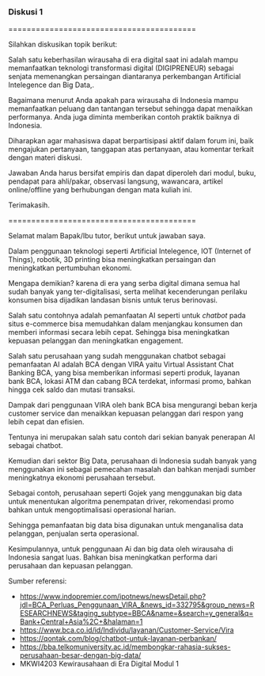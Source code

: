 ### Diskusi 1

=========================================

Silahkan diskusikan topik berikut:

Salah satu keberhasilan wirausaha di era digital saat ini adalah mampu memanfaatkan teknologi transformasi digital (DIGIPRENEUR) sebagai senjata memenangkan persaingan diantaranya perkembangan Artificial Intelegence  dan Big Data,.

Bagaimana menurut Anda  apakah para wirausaha di Indonesia mampu memanfaatkan peluang dan tantangan tersebut sehingga dapat menaikkan performanya. Anda juga diminta memberikan contoh praktik baiknya di Indonesia.

Diharapkan agar mahasiswa dapat berpartisipasi aktif dalam forum ini, baik mengajukan pertanyaan, tanggapan atas pertanyaan, atau komentar terkait dengan materi diskusi. 

Jawaban Anda harus bersifat empiris dan dapat diperoleh dari modul, buku, pendapat para ahli/pakar, observasi langsung, wawancara, artikel online/offline yang berhubungan dengan mata kuliah ini. 

Terimakasih. 

=========================================

Selamat malam Bapak/Ibu tutor, berikut untuk jawaban saya.

Dalam penggunaan teknologi seperti Artificial Intelegence, IOT (Internet of Things), robotik, 3D printing bisa meningkatkan persaingan dan meningkatkan pertumbuhan ekonomi.

Mengapa demikian? karena di era yang serba digital dimana semua hal sudah banyak yang ter-digitalisasi, serta melihat kecenderungan perilaku konsumen bisa dijadikan landasan bisnis untuk terus berinovasi.

Salah satu contohnya adalah pemanfaatan AI seperti untuk _chatbot_ pada situs e-commerce bisa memudahkan dalam menjangkau konsumen dan memberi informasi secara lebih cepat. Sehingga bisa meningkatkan kepuasan pelanggan dan meningkatkan engagement.

Salah satu perusahaan yang sudah menggunakan chatbot sebagai pemanfaatan AI adalah BCA dengan VIRA yaitu Virtual Assistant Chat Banking BCA, yang bisa memberikan informasi seperti produk, layanan bank BCA, lokasi ATM dan cabang BCA terdekat, informasi promo, bahkan hingga cek saldo dan mutasi transaksi.

Dampak dari penggunaan VIRA oleh bank BCA bisa mengurangi beban kerja customer service dan menaikkan kepuasan pelanggan dari respon yang lebih cepat dan efisien.

Tentunya ini merupakan salah satu contoh dari sekian banyak penerapan AI sebagai chatbot.

Kemudian dari sektor Big Data, perusahaan di Indonesia sudah banyak yang menggunakan ini sebagai pemecahan masalah dan bahkan menjadi sumber meningkatnya ekonomi perusahaan tersebut.

Sebagai contoh, perusahaan seperti Gojek yang menggunakan big data untuk menentukan algoritma penempatan driver, rekomendasi promo bahkan untuk mengoptimalisasi operasional harian.

Sehingga pemanfaatan big data bisa digunakan untuk menganalisa data pelanggan, penjualan serta operasional.

Kesimpulannya, untuk penggunaan Ai dan big data oleh wirausaha di Indonesia sangat luas. Bahkan bisa meningkatkan performa dari perusahaan dan kepuasan pelanggan.

Sumber referensi:
- https://www.indopremier.com/ipotnews/newsDetail.php?jdl=BCA_Perluas_Penggunaan_VIRA_&news_id=332795&group_news=RESEARCHNEWS&taging_subtype=BBCA&name=&search=y_general&q=Bank+Central+Asia%2C+&halaman=1
- https://www.bca.co.id/id/Individu/layanan/Customer-Service/Vira
- https://qontak.com/blog/chatbot-untuk-layanan-perbankan/
- https://bba.telkomuniversity.ac.id/membongkar-rahasia-sukses-perusahaan-besar-dengan-big-data/
- MKWI4203 Kewirausahaan di Era Digital Modul 1